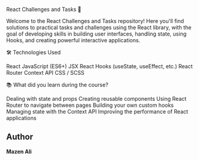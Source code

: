 React Challenges and Tasks 🚀

Welcome to the React Challenges and Tasks repository!
Here you'll find solutions to practical tasks and challenges using the React library, with the goal of developing skills in building user interfaces, handling state, using Hooks, and creating powerful interactive applications.

🛠️ Technologies Used

React
JavaScript (ES6+)
JSX
React Hooks (useState, useEffect, etc.)
React Router
Context API
CSS / SCSS

📚 What did you learn during the course?

Dealing with state and props
Creating reusable components
Using React Router to navigate between pages
Building your own custom hooks
Managing state with the Context API
Improving the performance of React applications

## Author

**Mazen Ali**
